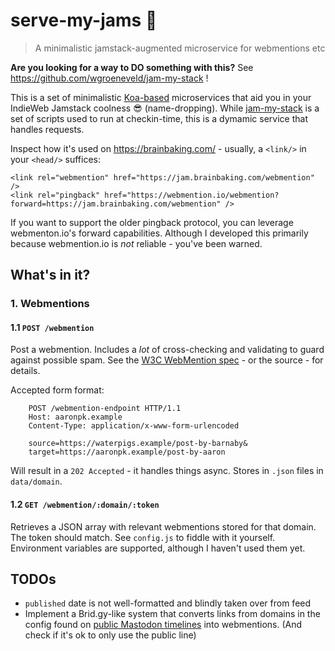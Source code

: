 # serve-my-jams 🥞

> A minimalistic jamstack-augmented microservice for webmentions etc

**Are you looking for a way to DO something with this?** See https://github.com/wgroeneveld/jam-my-stack !

This is a set of minimalistic [Koa-based](https://koajs.com/) microservices that aid you in your IndieWeb Jamstack coolness 😎 (name-dropping). While [jam-my-stack](https://github.com/wgroeneveld/jam-my-stack) is a set of scripts used to run at checkin-time, this is a dymamic service that handles requests. 

Inspect how it's used on https://brainbaking.com/ - usually, a `<link/>` in your `<head/>` suffices:

```
<link rel="webmention" href="https://jam.brainbaking.com/webmention" />
<link rel="pingback" href="https://webmention.io/webmention?forward=https://jam.brainbaking.com/webmention" />
```

If you want to support the older pingback protocol, you can leverage webmenton.io's forward capabilities. Although I developed this primarily because webmention.io is _not_ reliable - you've been warned. 

## What's in it?

### 1. Webmentions

#### 1.1 `POST /webmention`

Post a webmention. Includes a _lot_ of cross-checking and validating to guard against possible spam. See the [W3C WebMention spec](https://www.w3.org/TR/webmention/#sender-notifies-receiver) - or the source - for details.

Accepted form format: 

```
    POST /webmention-endpoint HTTP/1.1
    Host: aaronpk.example
    Content-Type: application/x-www-form-urlencoded

    source=https://waterpigs.example/post-by-barnaby&
    target=https://aaronpk.example/post-by-aaron
```

Will result in a `202 Accepted` - it handles things async. Stores in `.json` files in `data/domain`. 

#### 1.2 `GET /webmention/:domain/:token`

Retrieves a JSON array with relevant webmentions stored for that domain. The token should match. See `config.js` to fiddle with it yourself. Environment variables are supported, although I haven't used them yet. 

## TODOs

- `published` date is not well-formatted and blindly taken over from feed
- Implement a Brid.gy-like system that converts links from domains in the config found on [public Mastodon timelines](https://docs.joinmastodon.org/methods/timelines/) into webmentions. (And check if it's ok to only use the public line)

